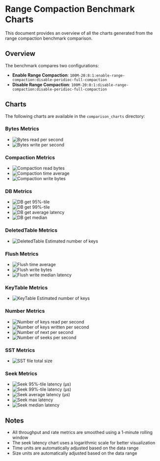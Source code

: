 # Range Compaction Benchmark Charts

This document provides an overview of all the charts generated from the range compaction benchmark comparison.

## Overview

The benchmark compares two configurations:
- **Enable Range Compaction**: `100M-20:8:1:enable-range-compaction:disable-peridioc-full-compaction`
- **Disable Range Compaction**: `100M-20:8:1:disable-range-compaction:disable-peridioc-full-compaction`

## Charts

The following charts are available in the `comparison_charts` directory:

### Bytes Metrics
- ![Bytes read per second](comparison_charts/Bytes_read_per_second_comparison.png)
- ![Bytes write per second](comparison_charts/Bytes_write_per_second_comparison.png)

### Compaction Metrics
- ![Compaction read bytes](comparison_charts/Compaction_read_bytes_comparison.png)
- ![Compaction time average](comparison_charts/Compaction_time_average_comparison.png)
- ![Compaction write bytes](comparison_charts/Compaction_write_bytes_comparison.png)

### DB Metrics
- ![DB get 95%-tile](comparison_charts/DB_get_95%-tile_comparison.png)
- ![DB get 99%-tile](comparison_charts/DB_get_99%-tile_comparison.png)
- ![DB get average latency](comparison_charts/DB_get_average_latency_comparison.png)
- ![DB get median](comparison_charts/DB_get_median_comparison.png)

### DeletedTable Metrics
- ![DeletedTable Estimated number of keys](comparison_charts/DeletedTable_Estimated_number_of_keys_comparison.png)

### Flush Metrics
- ![Flush time average](comparison_charts/Flush_time_average_comparison.png)
- ![Flush write bytes](comparison_charts/Flush_write_bytes_comparison.png)
- ![Flush write median latency](comparison_charts/Flush_write_median_latency_comparison.png)

### KeyTable Metrics
- ![KeyTable Estimated number of keys](comparison_charts/KeyTable_Estimated_number_of_keys_comparison.png)

### Number Metrics
- ![Number of keys read per second](comparison_charts/Number_of_keys_read_per_second_comparison.png)
- ![Number of keys written per second](comparison_charts/Number_of_keys_written_per_second_comparison.png)
- ![Number of next per second](comparison_charts/Number_of_next_per_second_comparison.png)
- ![Number of seeks per second](comparison_charts/Number_of_seeks_per_second_comparison.png)

### SST Metrics
- ![SST file total size](comparison_charts/SST_file_total_size_comparison.png)

### Seek Metrics
- ![Seek 95%-tile latency (μs)](comparison_charts/Seek_95%-tile_latency_(μs)_comparison.png)
- ![Seek 99%-tile latency (μs)](comparison_charts/Seek_99%-tile_latency_(μs)_comparison.png)
- ![Seek average latency (μs)](comparison_charts/Seek_average_latency_(μs)_comparison.png)
- ![Seek max latency](comparison_charts/Seek_max_latency_comparison.png)
- ![Seek median latency](comparison_charts/Seek_median_latency_comparison.png)

## Notes

- All throughput and rate metrics are smoothed using a 1-minute rolling window
- The seek latency chart uses a logarithmic scale for better visualization
- Time units are automatically adjusted based on the data range
- Size units are automatically adjusted based on the data range